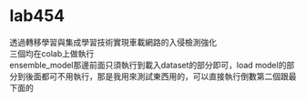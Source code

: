 # lab454
透過轉移學習與集成學習技術實現車載網路的入侵檢測強化  
三個均在colab上做執行  
ensemble_model那邊前面只須執行到載入dataset的部分即可，load model的部分到後面都可不用執行，那是我用來測試東西用的，可以直接執行倒數第二個跟最下面的
